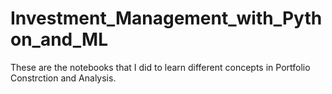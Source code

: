 # Investment_Management_with_Python_and_ML

These are the notebooks that I did to learn different concepts in Portfolio Constrction and Analysis.
